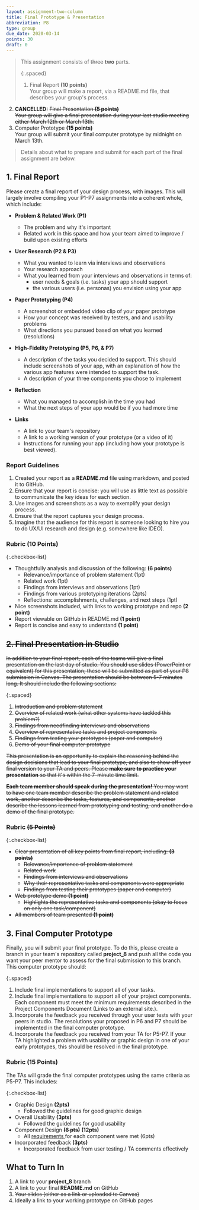 ```yaml
---
layout: assignment-two-column
title: Final Prototype & Presentation
abbreviation: P8
type: group
due_date: 2020-03-14
points: 30
draft: 0
---
```



> This assignment consists of <strike>three</strike> **two** parts. 
>
>{:.spaced}
> 1. Final Report  **(10 points)**<br>Your group will make a report, via a README.md file, that describes your group's process. 
2. **CANCELLED:** <strike>Final Presentation <strong>(5 points)</strong><br>Your group will give a final presentation during your last studio meeting either March 12th or March 13th.</strike> 
3. Computer Prototype  **(15 points)**<br>Your group will submit your final computer prototype by midnight on March 13th. 
>
> Details about what to prepare and submit for each part of the final assignment are below.

## 1. Final Report
Please create a final report of your design process, with images. This will largely involve compiling your P1-P7 assignments into a coherent whole, which include:


* **Problem & Related Work (P1)**
   * The problem and why it's important
   * Related work in this space and how your team aimed to improve / build upon existing efforts
* **User Research (P2 & P3)**
   * What you wanted to learn via interviews and observations
   * Your research approach
   * What you learned from your interviews and observations in terms of:
      * user needs & goals (i.e. tasks) your app should support
      * the various users (i.e. personas) you envision using your app 
* **Paper Prototyping (P4)**
   * A screenshot or embedded video clip of your paper prototype
   * How your concept was received by testers, and and usability problems
   * What directions you pursued based on what you learned (resolutions)
* **High-Fidelity Prototyping (P5, P6, & P7)**
   * A description of the tasks you decided to support. This should include screenshots of your app, with an explanation of how the various app features were intended to support the task.
   * A description of your three components you chose to implement
* **Reflection**
   * What you managed to accomplish in the time you had
   * What the next steps of your app would be if you had more time

* **Links**
   * A link to your team's repository
   * A link to a working version of your prototype (or a video of it)
   * Instructions for running your app (including how your prototype is best viewed).

### Report Guidelines
1. Created your report as a **README.md** file using markdown, and posted it to GitHub.
2. Ensure that your report is concise: you will use as little text as possible to communicate the key ideas for each section. 
3. Use images and screenshots as a way to exemplify your design process.
4. Ensure that the report captures your design process. 
5. Imagine that the audience for this report is someone looking to hire you to do UX/UI research and design (e.g. somewhere like IDEO).

### Rubric (10 Points)

{:.checkbox-list}
* Thoughtfully analysis and discussion of the following: **(6 points)**
   * Relevance/importance of problem statement (1pt)
   * Related work (1pt)
   * Findings from interviews and observations (1pt)
   * Findings from various prototyping iterations (2pts)
   * Reflections: accomplishments, challenges, and next steps (1pt)
* Nice screenshots included, with links to working prototype and repo **(2 point)** 
* Report viewable on GitHub in README.md **(1 point)**
* Report is concise and easy to understand **(1 point)**


## <strike>2. Final Presentation in Studio</strike>
<strike>In addition to your final report, each of the teams will give a final presentation on the last day of studio. You should use slides (PowerPoint or equivalent) for this presentation; these will be submitted as part of your P8 submission in Canvas. The presentation should be between 5-7 minutes long. It should include the following sections:</strike>

{:.spaced}
1. <strike>Introduction and problem statement</strike>
2. <strike>Overview of related work (what other systems have tackled this problem?)</strike>
3. <strike>Findings from needfinding interviews and observations</strike>
4. <strike>Overview of representative tasks and project components</strike>
5. <strike>Findings from testing your prototypes (paper and computer)</strike>
6. <strike>Demo of your final computer prototype</strike>

<strike>This presentation is an opportunity to explain the reasoning behind the design decisions that lead to your final prototype, and also to show off your final version to your TA and peers. Please <strong>make sure to practice your presentation</strong> so that it's within the 7-minute time limit.</strike> 

<strike><strong>Each team member should speak during the presentation!</strong> You may want to have one team member describe the problem statement and related work, another describe the tasks, features, and components, another describe the lessons learned from prototyping and testing, and another do a demo of the final prototype.</strike>

### Rubric <strike>(5 Points)</strike>

{:.checkbox-list}
* <strike>Clear presentation of all key points from final report, including: <strong>(3 points)</strong></strike>
   * <strike>Relevance/importance of problem statement</strike>
   * <strike>Related work</strike>
   * <strike>Findings from interviews and observations</strike>
   * <strike>Why their representative tasks and components were appropriate</strike>
   * <strike>Findings from testing their prototypes (paper and computer)</strike>
* <strike>Web prototype demo <strong>(1 point)</strong></strike>
   * <strike>Highlights the representative tasks and components (okay to focus on only one task/component)</strike> 
* <strike>All members of team presented <strong>(1 point)</strong></strike>


## 3. Final Computer Prototype
Finally, you will submit your final prototype. To do this, please create a branch in your team's repository called **project_8** and push all the code you want your peer mentor to assess for the final submission to this branch. This computer prototype should:

{:.spaced}
1. Include final implementations to support all of your tasks.
2. Include final implementations to support all of your project components. Each component must meet the minimum requirements described in the Project Components Document (Links to an external site.).
3. Incorporate the feedback you received through your user tests with your peers in studio. The resolutions your proposed in P6 and P7 should be implemented in the final computer prototype.
4. Incorporate the feedback you received from your TA for P5-P7. If your TA highlighted a problem with usability or graphic design in one of your early prototypes, this should be resolved in the final prototype.

### Rubric (15 Points)
The TAs will grade the final computer prototypes using the same criteria as P5-P7. This includes:

{:.checkbox-list}
* Graphic Design **(2pts)**
   * Followed the guidelines for good graphic design
* Overall Usability **(3pts)**
   * Followed the guidelines for good usability
* Component Design **<strike>(6 pts)</strike>** **(12pts)**
   * All <a class="pj" href="../assignments/components">requirements <i class="fa fa-link"></i></a> for each component were met (6pts)
* Incorporated feedback **(3pts)**
   * Incorporated feedback from user testing / TA comments effectively 


## What to Turn In
1. A link to your **project_8** branch
2. A link to your final **README.md** on GitHub
3. <strike>Your slides (either as a link or uploaded to Canvas)</strike>
4. Ideally a link to your working prototype on GitHub pages
